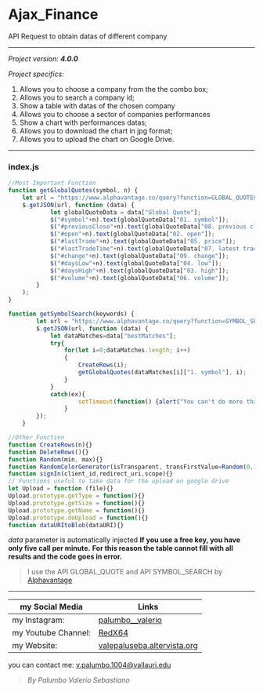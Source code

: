 # Ajax_Finance

API Request to obtain datas of different company

--------------------------------
*Project version: __4.0.0__*

*Project specifics:*
1. Allows you to choose a company from the the combo box;
2. Allows you to search a company id;
3. Show a table with datas of the chosen company
4. Allows you to choose a sector of companies performances
5. Show a chart with performances datas;
6. Allows you to download the chart in jpg format;
7. Allows you to upload the chart on Google Drive.

--------------------------------

### index.js
```javascript
//Most Important Function
function getGlobalQuotes(symbol, n) {
    let url = "https://www.alphavantage.co/query?function=GLOBAL_QUOTE&symbol=" + symbol + "&apikey=-Insert here your key-";
    $.getJSON(url, function (data) {
            let globalQuoteData = data["Global Quote"];
            $("#symbol"+n).text(globalQuoteData["01. symbol"]);
            $("#previousClose"+n).text(globalQuoteData["08. previous close"]);
            $("#open"+n).text(globalQuoteData["02. open"]);
            $("#lastTrade"+n).text(globalQuoteData["05. price"]);
            $("#lastTradeTime"+n).text(globalQuoteData["07. latest trading day"]);
            $("#change"+n).text(globalQuoteData["09. change"]);
            $("#daysLow"+n).text(globalQuoteData["04. low"]);
            $("#daysHigh"+n).text(globalQuoteData["03. high"]);
            $("#volume"+n).text(globalQuoteData["06. volume"]);
        }
    );
}

function getSymbolSearch(keywords) {
		let url = "https://www.alphavantage.co/query?function=SYMBOL_SEARCH&keywords=" + keywords + "&apikey=9W3WBFZDS1SDT2TV";
		$.getJSON(url, function (data) {
			let dataMatches=data["bestMatches"];
			try{
				for(let i=0;dataMatches.length; i++)
				{					
					CreateRows(i);
					getGlobalQuotes(dataMatches[i]["1. symbol"], i);
				}
			}
			catch(ex){
					setTimeout(function() {alert("You can't do more than five call per minute")}, 500);
				}
		});
	}

//Other Function
function CreateRows(n){}
function DeleteRows(){}
function Random(min, max){}
function RandomColorGenerator(isTransparent, transFirstValue=Random(0,1), transMin=1, transMax=9){}
function signIn(client_id,redirect_uri,scope){}
// Functions useful to take data for the upload on google drive
let Upload = function (file){}
Upload.prototype.getType = function(){}
Upload.prototype.getSize = function(){}
Upload.prototype.getName = function(){}
Upload.prototype.doUpload = function(){}
function dataURItoBlob(dataURI){}
```

*data* parameter is automatically injected
**If you use a free key, you have only five call per minute.**
**For this reason the table cannot fill with all results and the code goes in error.**

>I use the API GLOBAL_QUOTE and API SYMBOL_SEARCH by [Alphavantage](https://www.alphavantage.co/documentation/#latestprice)

--------------------------------

my Social Media | Links
------------- | ------------------------------------------------------------------
my Instagram: | [palumbo__valerio](https://www.instagram.com/palumbo__valerio/)
my Youtube Channel: | [RedX64](https://www.youtube.com/channel/UCWOLxDm6jrNPUvrkjsRmscg?view_as=subscriber)
my Website: | [valepaluseba.altervista.org](https://valepaluseba.altervista.org/)

you can contact me: v.palumbo.1004@vallauri.edu

>*By Palumbo Valerio Sebastiano*